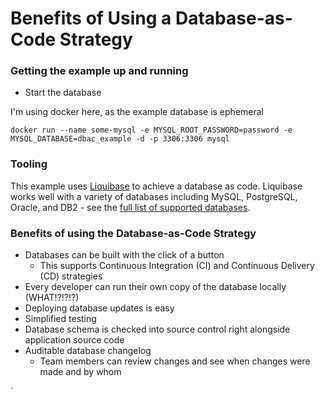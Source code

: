 # Benefits of Using a Database-as-Code Strategy

### Getting the example up and running

* Start the database

I'm using docker here, as the example database is ephemeral

`docker run --name some-mysql -e MYSQL_ROOT_PASSWORD=password -e MYSQL_DATABASE=dbac_example -d -p 3306:3306 mysql`

### Tooling

This example uses [Liquibase](http://www.liquibase.org/) to achieve a database as code.  Liquibase 
works well with a variety of databases including MySQL, PostgreSQL, Oracle, and DB2 - 
see the [full list of supported databases](http://www.liquibase.org/databases.html).
 
### Benefits of using the Database-as-Code Strategy

* Databases can be built with the click of a button
  * This supports Continuous Integration (CI) and Continuous Delivery (CD) strategies
* Every developer can run their own copy of the database locally (WHAT!?!?!?)
* Deploying database updates is easy
* Simplified testing
* Database schema is checked into source control right alongside application source code
* Auditable database changelog
  * Team members can review changes and see when changes were made and by whom
 
`
